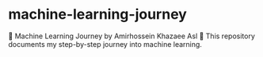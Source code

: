 # machine-learning-journey
🚀 Machine Learning Journey by Amirhossein Khazaee Asl 🌟 This repository documents my step-by-step journey into machine learning.

